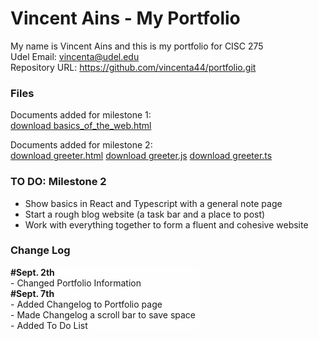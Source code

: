 # Vincent Ains - My Portfolio
My name is Vincent Ains and this is my portfolio for CISC 275 <br>
Udel Email: vincenta@udel.edu <br>
Repository URL: <a href="https://github.com/vincenta44/portfolio.git">https://github.com/vincenta44/portfolio.git</a> 
<style>
  .log {
        background-color: rgba(255, 255, 255, 0.829);
        width: 60%;
        height: 100px;
        overflow: scroll;
      }
</style>
<h3>Files</h3>
<p>Documents added for milestone 1:<br>
<a href="basics_of_the_web.html">download basics_of_the_web.html</a>
<p>Documents added for milestone 2:<br>
<a href="greeter-tutorial/greeter.html">download greeter.html</a>
<a href="greeter-tutorial/greeter.js">download greeter.js</a>
<a href="greeter-tutorial/greeter.ts">download greeter.ts</a>
 </p>

<h3>TO DO: Milestone 2</h3>
<ul>
  <li>Show basics in React and Typescript with a general note page</li>
  <li>Start a rough blog website (a task bar and a place to post)</li>
  <li>Work with everything together to form a fluent and cohesive website </li>
</ul>

<h3> Change Log </h3>
<div class="log">
<strong>#Sept. 2th</strong>
  <br>- Changed Portfolio Information
<br><strong>#Sept. 7th</strong>
  <br>- Added Changelog to Portfolio page
  <br>- Made Changelog a scroll bar to save space
  <br>- Added To Do List
  <br>- Added tasks to do on TO DO list
<br><strong>#Sept. 9th</strong>
  <br>- Added basics_of_the_web.html to repository
  <br>- Added the link to basics_of_the_web.html available for download on portfolio page
  <br><strong>#Sept. 13th</strong>
  <br>- Added react_typescript.html file to repository
<br><strong>#Sept. 13th</strong>
  <br>- Added greeter_tutorial folder with files
  <br>- Compiled greeter.ts and made greeter.js in greeter_tutorial folder
<br><strong>#Sept. 14th</strong>
  <br>- Added personal touches to the greeter tutorial for typescript
<br><strong>#Sept. 15th</strong>
  <br>- Added greeter tutorial to portfolio page  
  
</div>

